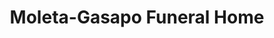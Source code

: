 ---
title: "Moleta-Gasapo Funeral Home"
url: /miagao/moleta-gasapo-funeral-home/
shop: Bestattungen
---